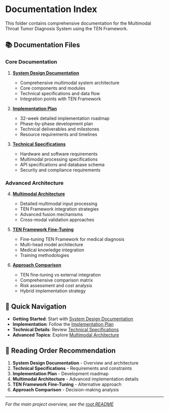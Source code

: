 # Documentation Index

This folder contains comprehensive documentation for the Multimodal Throat Tumor Diagnosis System using the TEN Framework.

## 📚 Documentation Files

### Core Documentation

1. **[System Design Documentation](voice_tumor_diagnosis_system_design.md)**
   - Comprehensive multimodal system architecture
   - Core components and modules
   - Technical specifications and data flow
   - Integration points with TEN Framework

2. **[Implementation Plan](voice_tumor_diagnosis_implementation_plan.md)**
   - 32-week detailed implementation roadmap
   - Phase-by-phase development plan
   - Technical deliverables and milestones
   - Resource requirements and timelines

3. **[Technical Specifications](technical_specifications.md)**
   - Hardware and software requirements
   - Multimodal processing specifications
   - API specifications and database schema
   - Security and compliance requirements

### Advanced Architecture

4. **[Multimodal Architecture](multimodal_medical_diagnosis_architecture.md)**
   - Detailed multimodal input processing
   - TEN Framework integration strategies
   - Advanced fusion mechanisms
   - Cross-modal validation approaches

5. **[TEN Framework Fine-Tuning](ten_framework_finetuning_approach.md)**
   - Fine-tuning TEN Framework for medical diagnosis
   - Multi-head model architecture
   - Medical knowledge integration
   - Training methodologies

6. **[Approach Comparison](approach_comparison_analysis.md)**
   - TEN fine-tuning vs external integration
   - Comprehensive comparison matrix
   - Risk assessment and cost analysis
   - Hybrid implementation strategy

## 🎯 Quick Navigation

- **Getting Started**: Start with [System Design Documentation](voice_tumor_diagnosis_system_design.md)
- **Implementation**: Follow the [Implementation Plan](voice_tumor_diagnosis_implementation_plan.md)
- **Technical Details**: Review [Technical Specifications](technical_specifications.md)
- **Advanced Topics**: Explore [Multimodal Architecture](multimodal_medical_diagnosis_architecture.md)

## 📖 Reading Order Recommendation

1. **System Design Documentation** - Overview and architecture
2. **Technical Specifications** - Requirements and constraints
3. **Implementation Plan** - Development roadmap
4. **Multimodal Architecture** - Advanced implementation details
5. **TEN Framework Fine-Tuning** - Alternative approach
6. **Approach Comparison** - Decision-making analysis

---

*For the main project overview, see the [root README](../README.md)*
